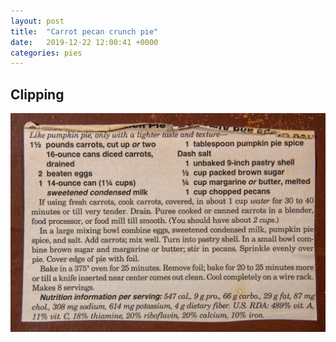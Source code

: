 ```yaml
---
layout: post
title:  "Carrot pecan crunch pie"
date:   2019-12-22 12:00:41 +0000
categories: pies
---
```


## Clipping

![](/assets/pies/carrot-pecan-crunch-pie.jpg)